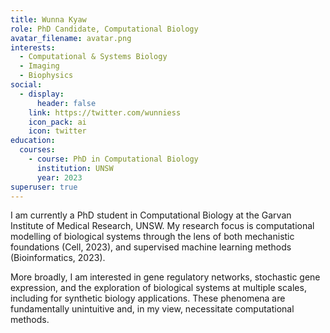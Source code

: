 ```yaml
---
title: Wunna Kyaw
role: PhD Candidate, Computational Biology
avatar_filename: avatar.png
interests:
  - Computational & Systems Biology
  - Imaging
  - Biophysics
social:
  - display:
      header: false
    link: https://twitter.com/wunniess
    icon_pack: ai
    icon: twitter
education:
  courses:
    - course: PhD in Computational Biology
      institution: UNSW
      year: 2023
superuser: true
---
```

I am currently a PhD student in Computational Biology at the Garvan Institute of Medical Research, UNSW. My research focus is computational modelling of biological systems through the lens of both mechanistic foundations (Cell, 2023), and supervised machine learning methods (Bioinformatics, 2023).

More broadly, I am interested in gene regulatory networks, stochastic gene expression, and the exploration of biological systems at multiple scales, including for synthetic biology applications. These phenomena are fundamentally unintuitive and, in my view, necessitate computational methods.